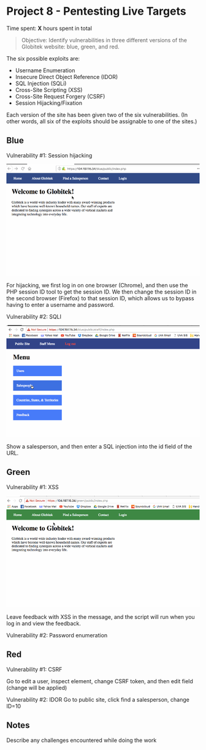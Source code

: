 # Project 8 - Pentesting Live Targets

Time spent: **X** hours spent in total

> Objective: Identify vulnerabilities in three different versions of the Globitek website: blue, green, and red.

The six possible exploits are:
* Username Enumeration
* Insecure Direct Object Reference (IDOR)
* SQL Injection (SQLi)
* Cross-Site Scripting (XSS)
* Cross-Site Request Forgery (CSRF)
* Session Hijacking/Fixation

Each version of the site has been given two of the six vulnerabilities. (In other words, all six of the exploits should be assignable to one of the sites.)

## Blue

Vulnerability #1: Session hijacking

<img src="https://github.com/mattcc1398/Week8/blob/master/Blue%20SH.gif" width="800">

For hijacking, we first log in on one browser (Chrome), and then use the PHP session ID tool to get the session ID. We then change the session ID in the second browser (Firefox) to that session ID, which allows us to bypass having to enter a username and password.

Vulnerability #2: SQLI

<img src="https://github.com/mattcc1398/Week8/blob/master/Blue%20SQLI.gif" width="800">

Show a salesperson, and then enter a SQL injection into the id field of the URL.


## Green

Vulnerability #1: XSS

<img src="https://github.com/mattcc1398/Week8/blob/master/Green%20XSS.gif" width="800">

Leave feedback with XSS in the message, and the script will run when you log in and view the feedback.

Vulnerability #2: Password enumeration


## Red

Vulnerability #1: CSRF

Go to edit a user, inspect element, change CSRF token, and then edit field (change will be applied)

Vulnerability #2: IDOR
Go to public site, click find a salesperson, change ID=10


## Notes

Describe any challenges encountered while doing the work
